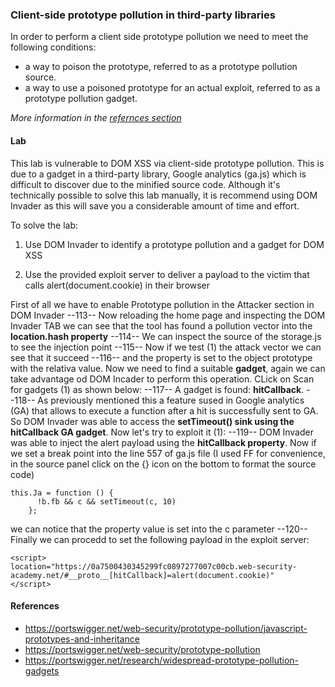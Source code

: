 ### Client-side prototype pollution in third-party libraries
In order to perform a client side prototype pollution we need to meet the following conditions:
- a way to poison the prototype, referred to as a prototype pollution source.
- a way to use a poisoned prototype for an actual exploit, referred to as a prototype pollution gadget.

<i>More information in the [refernces section](JS_proto_pollution.md#references)</i>
#### Lab
 This lab is vulnerable to DOM XSS via client-side prototype pollution. This is due to a gadget in a third-party library, Google analytics (ga.js) which is difficult to discover due to the minified source code. Although it's technically possible to solve this lab manually, it is recommend using DOM Invader as this will save you a considerable amount of time and effort.

To solve the lab:

1. Use DOM Invader to identify a prototype pollution and a gadget for DOM XSS

1. Use the provided exploit server to deliver a payload to the victim that calls alert(document.cookie) in their browser

First of all we have to enable Prototype pollution in the Attacker section in DOM Invader
--113--
Now reloading the home page and inspecting the DOM Invader TAB we can see that the tool has found a pollution vector into the <b>location.hash property</b>
--114--
We can inspect the source of the storage.js to see the injection point
--115--
Now if we test (1) the attack vector we can see that it succeed
--116--
and the property is set to the object prototype with the relativa value. Now we need to find a suitable <b>gadget</b>, again we can take advantage od DOM Incader to perform this operation. CLick on Scan for gadgets (1) as shown below:
--117--
A gadget is found: <b>hitCallback</b>. 
--118--
As previously mentioned this a feature sused in Google analytics (GA)  that allows to execute a function after a hit is successfully sent to GA. So DOM Invader was able to access the <b>setTimeout() sink using the hitCallback GA gadget</b>. Now let's try to exploit it (1):
--119--
DOM Invader was able to inject the alert payload using the <b>hitCallback property</b>. Now if we set a break point into the line 557 of ga.js file (I used FF for convenience, in the source panel click on the {} icon on the bottom to format the source code) 
```
this.Ja = function () {
      !b.fb && c && setTimeout(c, 10)
    };
```
we can notice that the property value is set into the c parameter
--120--
Finally we can procedd to set the following payload in the exploit server:
```
<script>
location="https://0a7500430345299fc0897277007c00cb.web-security-academy.net/#__proto__[hitCallback]=alert(document.cookie)"
</script>
```

#### References
+ https://portswigger.net/web-security/prototype-pollution/javascript-prototypes-and-inheritance
+ https://portswigger.net/web-security/prototype-pollution
+ https://portswigger.net/research/widespread-prototype-pollution-gadgets
